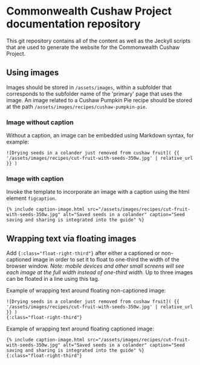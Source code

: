 # Commonwealth Cushaw Project documentation repository

This git repository contains all of the content as well as the Jeckyll scripts that are used to generate the website for the Commonwealth Cushaw Project.

## Using images

Images should be stored in `/assets/images`, within a subfolder that corresponds to the subfolder name of the 'primary' page that uses the image. An image related to a Cushaw Pumpkin Pie recipe should be stored at the path `/assets/images/recipes/cushaw-pumpkin-pie`.

### Image without caption
Without a caption, an image can be embedded using Markdown syntax, for example:
```
![Drying seeds in a colander just removed from cushaw fruit]( {{ '/assets/images/recipes/cut-fruit-with-seeds-350w.jpg' | relative_url }} )
```

### Image with caption
Invoke the template to incorporate an image with a caption using the html element `figcaption`.
```
{% include caption-image.html src="/assets/images/recipes/cut-fruit-with-seeds-350w.jpg" alt="Saved seeds in a colander" caption="Seed saving and sharing is integrated into the guide" %}
```

## Wrapping text via floating images
Add `{:class="float-right-third"}` after either a captioned or non-captioned image in order to set it to float to one-third the width of the browser window. _Note: mobile devices and other small screens will see each image at the full width instead of one-third width._ Up to three images can be floated in a line using this tag.

Example of wrapping text around floating non-captioned image:
```
![Drying seeds in a colander just removed from cushaw fruit]( {{ '/assets/images/recipes/cut-fruit-with-seeds-350w.jpg' | relative_url }} )
{:class="float-right-third"}
```

Example of wrapping text around floating captioned image:
```
{% include caption-image.html src="/assets/images/recipes/cut-fruit-with-seeds-350w.jpg" alt="Saved seeds in a colander" caption="Seed saving and sharing is integrated into the guide" %}
{:class="float-right-third"}
```